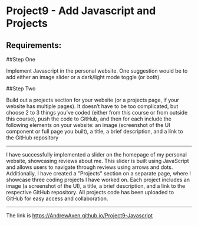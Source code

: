 # Project9 - Add Javascript and Projects

## Requirements:

##Step One

Implement Javascript in the personal website.
One suggestion would be to add either an image slider or a dark/light mode toggle (or both).

##Step Two

Build out a projects section for your website (or a projects page, if your website has multiple pages).
It doesn’t have to be too complicated, but choose 2 to 3 things you’ve coded (either from this course or from outside this course), push the code to GitHub, and then for each include the following elements on your website: an image (screenshot of the UI component or full page you built), a title, a brief description, and a link to the GitHub repository

---

I have successfully implemented a slider on the homepage of my personal website, showcasing reviews about me. This slider is built using JavaScript and allows users to navigate through reviews using arrows and dots. Additionally, I have created a "Projects" section on a separate page, where I showcase three coding projects I have worked on. Each project includes an image (a screenshot of the UI), a title, a brief description, and a link to the respective GitHub repository. All projects code has been uploaded to GitHub for easy access and collaboration.

---

The link is https://AndrewAxen.github.io/Project9-Javascript
